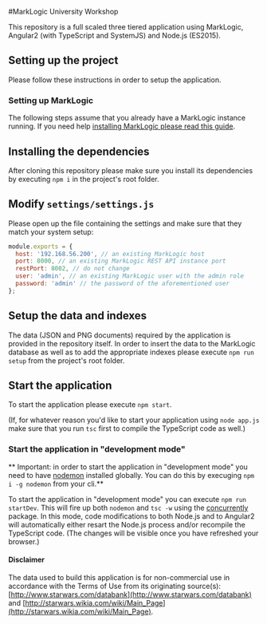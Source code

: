 #MarkLogic University Workshop

This repository is a full scaled three tiered application using MarkLogic, Angular2 (with TypeScript and SystemJS) and Node.js (ES2015).

## Setting up the project
Please follow these instructions in order to setup the application.

### Setting up MarkLogic
The following steps assume that you already have a MarkLogic instance running. If you need help [installing MarkLogic please read this guide](http://docs.marklogic.com/guide/installation/procedures#id_289620).

## Installing the dependencies
After cloning this repository please make sure you install its dependencies by executing `npm i` in the project's root folder.

## Modify `settings/settings.js`
Please open up the file containing the settings and make sure that they match your system setup:

```javascript
module.exports = {
  host: '192.168.56.200', // an existing MarkLogic host
  port: 8000, // an existing MarkLogic REST API instance port
  restPort: 8002, // do not change
  user: 'admin', // an existing MarkLogic user with the admin role
  password: 'admin' // the password of the aforementioned user
};
```

## Setup the data and indexes
The data (JSON and PNG documents) required by the application is provided in the repository itself. In order to insert the data to the MarkLogic database as well as to add the appropriate indexes please execute `npm run setup` from the project's root folder.

## Start the application
To start the application please execute `npm start`.

(If, for whatever reason you'd like to start your application using `node app.js` make sure that you run `tsc` first to compile the TypeScript code as well.)

### Start the application in "development mode"
** Important: in order to start the application in "development mode" you need to have [nodemon](https://www.npmjs.com/package/nodemon) installed globally. You can do this by execuging `npm i -g nodemon` from your cli.**

To start the application in "development mode" you can execute `npm run startDev`. This will fire up both `nodemon` and `tsc -w` using the [concurrently](https://www.npmjs.com/package/concurrently) package. In this mode, code modifications to both Node.js and to Angular2 will automatically either resart the Node.js process and/or recompile the TypeScript code. (The changes will be visible once you have refreshed your browser.)

#### Disclaimer
The data used to build this application is for non-commercial use in accordance with the Terms of Use from its originating source(s): [http://www.starwars.com/databank](http://www.starwars.com/databank) and [http://starwars.wikia.com/wiki/Main_Page](http://starwars.wikia.com/wiki/Main_Page).